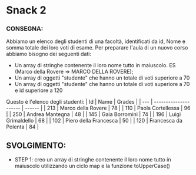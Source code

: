 # Snack 2

### CONSEGNA:

Abbiamo un elenco degli studenti di una facoltà, identificati da id, Nome e somma totale dei loro voti di esame.
Per preparare l'aula di un nuovo corso abbiamo bisogno dei seguenti dati:

- Un array di stringhe contenente il loro nome tutto in maiuscolo. ES (Marco della Rovere => MARCO DELLA ROVERE);
- Un array di oggetti "studente" che hanno un totale di voti superiore a 70
- Un array di oggetti "studente" che hanno un totale di voti superiore a 70 e id superiore a 120

Questo è l'elenco degli studenti:
| Id | Name | Grades |
| --- | --------------------- | ------ |
| 213 | Marco della Rovere | 78 |
| 110 | Paola Cortellessa | 96 |
| 250 | Andrea Mantegna | 48 |
| 145 | Gaia Borromini | 74 |
| 196 | Luigi Grimaldello | 68 |
| 102 | Piero della Francesca | 50 |
| 120 | Francesca da Polenta | 84 |

## SVOLGIMENTO:

- STEP 1: creo un array di stringhe contenente il loro nome tutto in maiuscolo utilizzando un ciclo map e la funzione toUpperCase()
